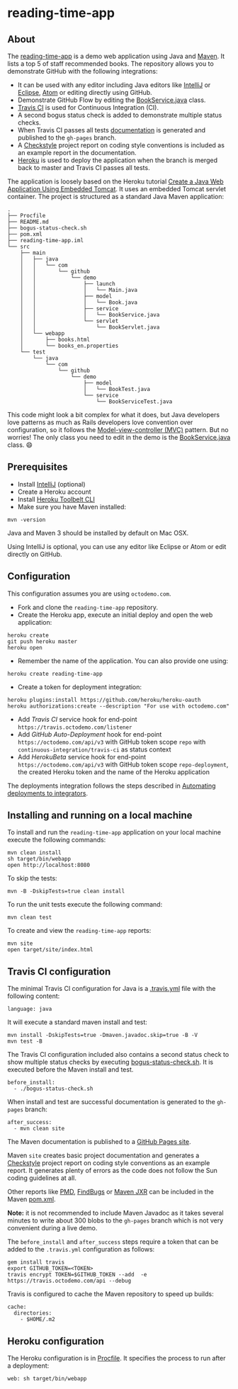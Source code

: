 # reading-time-app
## About
The [reading-time-app](https://reading-time-app.herokuapp.com/) is a demo web application using Java and [Maven](https://maven.apache.org/). It lists a top 5 of staff recommended books. The repository allows you to demonstrate GitHub with the following integrations:

- It can be used with any editor including Java editors like [IntelliJ](https://www.jetbrains.com/idea/) or [Eclipse](https://eclipse.org/), [Atom](https://atom.io/) or editing directly using GitHub.
- Demonstrate GitHub Flow by editing the [BookService.java](src/main/java/com/github/demo/service/BookService.java) class.
- [Travis CI](https://travis-ci.com/) is used for Continuous Integration (CI).
- A second bogus status check is added to demonstrate multiple status checks.
- When Travis CI passes all tests [documentation](https://octodemo.com/pages/office-tools/reading-time-app/) is generated and published to the `gh-pages` branch.
- A [Checkstyle](https://octodemo.com/pages/office-tools/reading-time-app/checkstyle.html) project report on coding style conventions is included as an example report in the documentation.
- [Heroku](https://dashboard.heroku.com/) is used to deploy the application when the branch is merged back to master and Travis CI passes all tests.

The application is loosely based on the Heroku tutorial [Create a Java Web Application Using Embedded Tomcat](https://devcenter.heroku.com/articles/create-a-java-web-application-using-embedded-tomcat). It uses an embedded Tomcat servlet container. The project is structured as a standard Java Maven application:

```
.
├── Procfile
├── README.md
├── bogus-status-check.sh
├── pom.xml
├── reading-time-app.iml
└── src
    ├── main
    │   ├── java
    │   │   └── com
    │   │       └── github
    │   │           └── demo
    │   │               ├── launch
    │   │               │   └── Main.java
    │   │               ├── model
    │   │               │   └── Book.java
    │   │               ├── service
    │   │               │   └── BookService.java
    │   │               └── servlet
    │   │                   └── BookServlet.java
    │   └── webapp
    │       ├── books.html
    │       └── books_en.properties
    └── test
        └── java
            └── com
                └── github
                    └── demo
                        ├── model
                        │   └── BookTest.java
                        └── service
                            └── BookServiceTest.java

```
This code might look a bit complex for what it does, but Java developers love patterns as much as Rails developers love convention over configuration, so it follows the [Model-view-controller (MVC)](https://en.wikipedia.org/wiki/Model%E2%80%93view%E2%80%93controller) pattern. But no worries! The only class you need to edit in the demo is the [BookService.java](src/main/java/com/github/demo/service/BookService.java) class. :smile:

## Prerequisites
- Install [IntelliJ](https://www.jetbrains.com/idea/) (optional)
- Create a Heroku account
- Install [Heroku Toolbelt CLI](https://toolbelt.heroku.com/)
- Make sure you have Maven installed:
```
mvn -version
```

Java and Maven 3 should be installed by default on Mac OSX.

Using IntelliJ is optional, you can use any editor like Eclipse or Atom or edit directly on GitHub.

## Configuration
This configuration assumes you are using `octodemo.com`.
- Fork and clone the  `reading-time-app` repository.
- Create the Heroku app, execute an initial deploy and open the web application:
```
heroku create
git push heroku master
heroku open
```
- Remember the name of the application. You can also provide one using:
```
heroku create reading-time-app
```
- Create a token for deployment integration:
```
heroku plugins:install https://github.com/heroku/heroku-oauth
heroku authorizations:create --description "For use with octodemo.com"
```
- Add *Travis CI* service hook for end-point `https://travis.octodemo.com/listener`
- Add *GitHub Auto-Deployment* hook for end-point `https://octodemo.com/api/v3` with GitHub token scope `repo` with `continuous-integration/travis-ci` as status context
- Add *HerokuBeta* service hook for end-point `https://octodemo.com/api/v3` with GitHub token scope `repo-deployment`, the created Heroku token and the name of the Heroku application

The deployments integration follows the steps described in [Automating deployments to integrators](https://developer.github.com/guides/automating-deployments-to-integrators/).

## Installing and running on a local machine
To install and run the `reading-time-app` application on your local machine execute the following commands:
```
mvn clean install
sh target/bin/webapp
open http://localhost:8080
```
To skip the tests:
```
mvn -B -DskipTests=true clean install
```
To run the unit tests execute the following command:
```
mvn clean test
```
To create and view the `reading-time-app` reports:
```
mvn site
open target/site/index.html
```

## Travis CI configuration
The minimal Travis CI configuration for Java is a [.travis.yml](.travis.yml) file with the following content:
```
language: java
```
It will execute a standard maven install and test:
```
mvn install -DskipTests=true -Dmaven.javadoc.skip=true -B -V
mvn test -B
```

The Travis CI configuration included also contains a second status check to show multiple status checks by executing [bogus-status-check.sh](bogus-status-check.sh). It is executed before the Maven install and test.
```
before_install:
  - ./bogus-status-check.sh
```
When install and test are successful documentation is generated to the `gh-pages` branch:
```
after_success:
  - mvn clean site
```
The Maven documentation is published to a [GitHub Pages site](https://octodemo.com/pages/office-tools/reading-time-app).

Maven `site` creates basic project documentation and generates a   [Checkstyle](https://github.com/checkstyle/checkstyle) project report on coding style conventions as an example report. It generates plenty of errors as the code does not follow the Sun coding guidelines at all.

Other reports like [PMD](https://pmd.github.io/), [FindBugs](http://findbugs.sourceforge.net/) or [Maven JXR](http://maven.apache.org/jxr/) can be included in the Maven [pom.xml](pom.xml).

**Note:** it is not recommended to include Maven Javadoc as it takes several minutes to write about 300 blobs to the `gh-pages` branch which is not very convenient during a live demo.

The `before_install` and `after_success` steps require a token that can be added to the `.travis.yml` configuration as follows:
```
gem install travis
export GITHUB_TOKEN=<TOKEN>
travis encrypt TOKEN=$GITHUB_TOKEN --add  -e https://travis.octodemo.com/api --debug
```
Travis is configured to cache the Maven repository to speed up builds:
```
cache:
  directories:
    - $HOME/.m2
```

## Heroku configuration
The Heroku configuration is in [Procfile](Procfile). It specifies the process to run after a deployment:
```
web: sh target/bin/webapp
```
